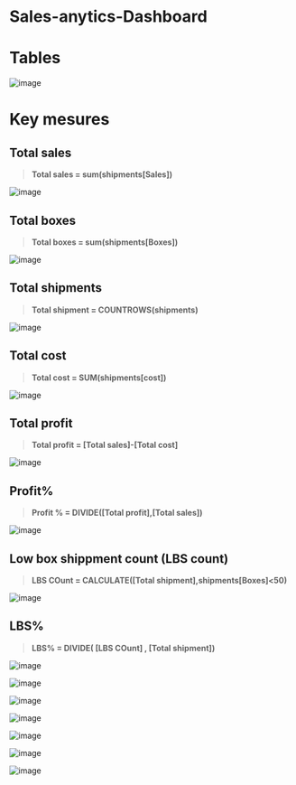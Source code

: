 # Sales-anytics-Dashboard

# Tables 
![image](https://github.com/user-attachments/assets/c66e530e-42f1-49c9-8339-ca1b3690448c)

# Key mesures 

## Total sales 
> **Total sales = sum(shipments[Sales])**


>>
![image](https://github.com/user-attachments/assets/ce911345-0226-4e74-938d-b451d68cfb7b)
>>




## Total boxes 
>**Total boxes = sum(shipments[Boxes])**

>>
   ![image](https://github.com/user-attachments/assets/1fe12a26-44e7-47d5-be64-9efc59e21169)

>>

## Total shipments
>**Total shipment = COUNTROWS(shipments)**
>
![image](https://github.com/user-attachments/assets/a66fdc49-8b17-45d2-ab65-98ff568a245a)
>


## Total cost 

> **Total cost = SUM(shipments[cost])**
>
 ![image](https://github.com/user-attachments/assets/77891dbf-442f-41f1-a5f2-12c1be9eeb34)
 >

## Total profit 
>**Total profit = [Total sales]-[Total cost]**
>
![image](https://github.com/user-attachments/assets/46c58259-ef4e-4a3a-aa54-1ca97126c1bc)

>

## Profit%
>**Profit % = DIVIDE([Total profit],[Total sales])**
>
![image](https://github.com/user-attachments/assets/6cab52ff-3366-4ee2-9192-d56375f2d66c)

>
## Low box shippment count (LBS count)
>**LBS COunt = CALCULATE([Total shipment],shipments[Boxes]<50)**
>
![image](https://github.com/user-attachments/assets/af28b565-2450-449c-8fb3-14db80a4c612)
>


## LBS%
>**LBS% = DIVIDE( [LBS COunt] , [Total shipment])**
>
![image](https://github.com/user-attachments/assets/3963c9ea-c884-43d9-a090-5a8330b18f5d)
>

![image](https://github.com/user-attachments/assets/b0894ceb-3c4c-4227-96cd-d14d892e12c2)



![image](https://github.com/user-attachments/assets/a0495a25-7cb4-420d-bc15-5a9fa5c684cf)


![image](https://github.com/user-attachments/assets/cf512c03-fa61-4b76-839c-f9f5af3b8e4f)

![image](https://github.com/user-attachments/assets/a923eb34-29c0-4e70-ab98-259c5f638538)

![image](https://github.com/user-attachments/assets/c72744f8-7d03-4219-9910-211c7dc6f9a0)

![image](https://github.com/user-attachments/assets/25f14655-3f2e-42ed-8249-ad38edbf87c4)








